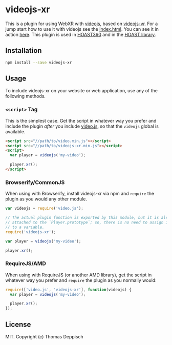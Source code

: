 # videojs-xr

This is a plugin for using WebXR with [videojs](https://github.com/videojs), based on [videojs-vr](https://github.com/videojs/videojs-vr). For a jump start how to use it with videojs see the [index.html](https://github.com/thomasdeppisch/videojs-xr/blob/master/index.html).
You can see it in action [here](https://thomasdeppisch.github.io/videojs-xr/index.html). This plugin is used in [HOAST360](https://github.com/thomasdeppisch/hoast360) and in the [HOAST library](https://hoast.iem.at/).

## Installation

```sh
npm install --save videojs-xr
```

## Usage

To include videojs-xr on your website or web application, use any of the following methods.

### `<script>` Tag

This is the simplest case. Get the script in whatever way you prefer and include the plugin _after_ you include [video.js][videojs], so that the `videojs` global is available.

```html
<script src="//path/to/video.min.js"></script>
<script src="//path/to/videojs-xr.min.js"></script>
<script>
  var player = videojs('my-video');

  player.xr();
</script>
```

### Browserify/CommonJS

When using with Browserify, install videojs-xr via npm and `require` the plugin as you would any other module.

```js
var videojs = require('video.js');

// The actual plugin function is exported by this module, but it is also
// attached to the `Player.prototype`; so, there is no need to assign it
// to a variable.
require('videojs-xr');

var player = videojs('my-video');

player.xr();
```

### RequireJS/AMD

When using with RequireJS (or another AMD library), get the script in whatever way you prefer and `require` the plugin as you normally would:

```js
require(['video.js', 'videojs-xr'], function(videojs) {
  var player = videojs('my-video');

  player.xr();
});
```

## License

MIT. Copyright (c) Thomas Deppisch


[videojs]: http://videojs.com/
